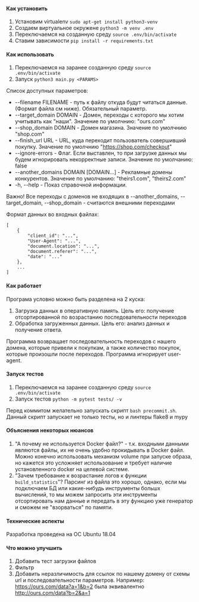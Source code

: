 #### Как установить
1. Установим virtualenv
`sudo apt-get install python3-venv`
2. Создаем виртуальное окружене
`python3 -m venv .env`
3. Переключаемся на созданную среду
`source .env/bin/activate`
4. Ставим зависимости
`pip install -r requirements.txt`

#### Как использовать
1. Переключаемся на заранее созданную среду
`source .env/bin/activate`
2. Запуск
`python3 main.py <PARAMS>`

Список доступных параметров:

* --filename FILENAME  - путь к файлу откуда будут читаться данные. (Формат файла см ниже). Обязательный параметр.
* --target_domain DOMAIN - Домен, переходы с которого мы хотим учитывать как "наши". Значение по умолчнию: "ours.com"
* --shop_domain DOMAIN - Домен магазина. Значение по умолчнию "shop.com"
* --finish_url URL - URL, куда переходит пользователь совершивший покупку. Значение по умолчнию "https://shop.com/checkout"
* --ignore-errors - Флаг. Если выставлен, то при загрузке данных мы будем игнорировать некорректные записи. Значение по умолчанию: false
* --another_domains DOMAIN [DOMAIN...] - Рекламные домены конкурентов. Значение по умолчанию: "theirs1.com", "theirs2.com"
* -h, --help - Показ справочной информации.

Важно! Все переходы с доменов не входящих в --another\_domains, --target\_domain, --shop\_domain - считаются внешними переходами

Формат данных во входных файлах:
```
[
    {
        "client_id": "...",
        "User-Agent": "...",
        "document.location": "...",
        "document.referer": "...",
        "date": "..."
    },
    ...
]
```

#### Как работает
Програма условно можно быть разделена на 2 куска:

1. Загрузка данных в оперативную память. Цель его: получение отсортированной по возрастанию последовательности переходов
2. Обработка загруженных данных. Цель его: анализ данных и получение ответа.

Программа возвращает последовательность переходов с нашего домена, которые привели к покупкам, а также количество покупок, которые произошли после переходов.
Программа игнорирует user-agent.

#### Запуск тестов
1. Переключаемся на заранее созданную среду
`source .env/bin/activate`
2. Запуск тестов
`python -m pytest tests/ -v`

Перед коммитом желательно запускать скрипт `bash precommit.sh`. Данный скрипт запускает не только тесты, но и линтеры flake8 и mypy

#### Объяснения некоторых нюансов
1. "А почему не используется Docker файл?" - т.к. входными данными являются файлы, их не очень удобно прокидывать в Docker файл. Можно конечно использовать механизм volume при запуске образа, но кажется это усложняет использование и требует наличие установленного docker на целевой системе.
2. "Зачем требование к возрастание логов к функции `build_statistics`"? Парсинг из файла это хорошо, однако, если мы подключаем БД или какие-нибудь инструменты большх вычислений, то мы можем запросить эти инструменты отсортировать нам данные и передать в эту функцию уже генератор и сможем не "взорваться" по памяти.

#### Технические аспекты
Разработка проведена на ОС Ubuntu 18.04

#### Что можно улучшить
1. Добавить тест загрузки файлов
2. Фильтр
3. Добавить неразличимость для ссылок по нашему домену от схемы url и последовательности параметров. Например: https://ours.com/data?a=1&b=2 была эквивалентно http://ours.com/data?b=2&a=1
